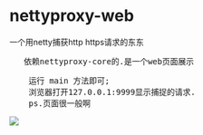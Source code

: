 # nettyproxy-web
一个用netty捕获http https请求的东东
<pre>
   依赖nettyproxy-core的.是一个web页面展示
</pre>
<pre>
    运行 main 方法即可;
    浏览器打开127.0.0.1:9999显示捕捉的请求.
    ps.页面很一般啊
</pre>
![](http://bbs1.people.com.cn/postImages/Y0/99/46/90/87/1531579895943.png)
